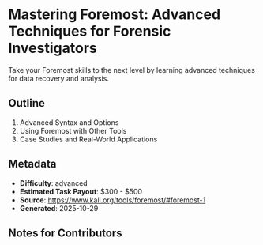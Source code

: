 # Mastering Foremost: Advanced Techniques for Forensic Investigators

Take your Foremost skills to the next level by learning advanced techniques for data recovery and analysis.

## Outline
1. Advanced Syntax and Options
2. Using Foremost with Other Tools
3. Case Studies and Real-World Applications

## Metadata
- **Difficulty**: advanced
- **Estimated Task Payout**: $300 - $500
- **Source**: https://www.kali.org/tools/foremost/#foremost-1
- **Generated**: 2025-10-29

## Notes for Contributors
<!-- Add your tutorial content below this line. Use the outline above as your guide. -->
